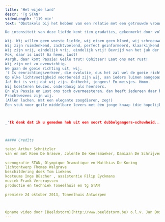 ```yaml
---
title: 'Het wijde land'
descr: 'Tg STAN'
videoLength: '119 min'
text: "Obstakels bij het hebben van een relatie met een getrouwde vrouw:Het is toegestaan de vrouw van een ander te verleiden wanneer men het gevaar loopt te sterven van liefde voor haar.

De intensiteit van deze liefde kent tien gradaties, gekenmerkt door volgende tekens:1/ liefde door de ogen -  2/ geestesverwantschap - 3/ obsessie - 4/ slapeloosheid - 5/ vermageren - 6/ afkeer van plezier - 7/ verlies van fatsoen - 8/ waanzin - 9/ vervaging en verzwakking - 10/ uiteindelijk, de dood.(uit de Kamasutra)

Wij. Wij willen geen woeste liefde, wij eisen geen bloed, wij schreeuwen niet om wraak. Niet meer.  
Wij zijn ruimdenkend, zachtvoelend, perfect geïnformeerd, klaarkijkend en warm.  
Wij zijn vrij, eindelijk vrij, eindelijk vrij! Bevrijd van het juk der instincten.  
Fok, daar is Lust! Ga heen, Lust!  
Aargh, daar komt Passie! Geile trut! Ophitser! Laat ons met rust!  
Wij zijn net zo evenwichtig.  
We gaan de goeie richting uit, wij.  
't Is eenrichtingsverkeer, die evolutie, dus het zal wel de goeie richting zijn?!  
Op elke lichtvoetigheid voorbereid zijn wij, aan ieders luimen aangepast.  
Ja! Het is vrij dat wij zijn. Onthecht, jongens! En meisjes. Hmmm.  
Wij koesteren keuzes. onderdanig als heersers.  
En als Passie en Lust ons toch overmeesteren, dan heeft iedereen daar begrip voor. Jep! Iedereen.  
Prachtwezens zijn wij.  
(Allen lachen. Wat een elegante zoogdieren, zeg!)  
Een stuk voor geile middelbare levers met één jonge knaap (die hopelijk sterft op het eind, de eikel).

‍

_"Ik denk dat ik u gemeden heb uit een soort dubbelgangers-schuwheid... Uw determinisme zo goed als uw scepsis - wat de mensen pessimisme noemen -, uw gegrepen zijn door de waarheden van het onbewuste, door het driftleven van de mensen, uw ondermijning van de cultureel-conventionele zekerheden, het persisteren van uw gedachten bij de polariteit van liefhebben en sterven, dat alles trof me met een beangstigende vertrouwdheid ( - ).  Zo heb ik de indruk gekregen, dat u door intuïtie - maar eigenlijk als gevolg van precieze zelfwaarneming - alles weet, wat ik door moeizame arbeid bij andere mensen heb blootgelegd."_(Fragment uit een brief van Sigmund Freud aan Arthur Schnitzler uit 1922)

‍

##### Credits

tekst Arthur Schnitzler  
van en met Koen De Graeve, Jolente De Keersmaeker, Damiaan De Schrijver, Sara De Roo, Charlotte Vandermeersch, Stijn Van Opstal en Geert Van Rampelberg  
  
scenografie STAN, Olympique Dramatique en Matthias De Koning  
lichtontwerp Thomas Walgrave  
beschildering doek Tom Liekens  
kostuums Inge Büscher , assistentie Filip Eyckmans  
muziek Frank Vercruyssen  
productie en techniek Toneelhuis en tg STAN  
  
première 24 oktober 2013, Toneelhuis Antwerpen

‍

Opname video door [Beeldstorm](http://www.beeldstorm.be) o.l.v. Jan Bosteels"
---
```

